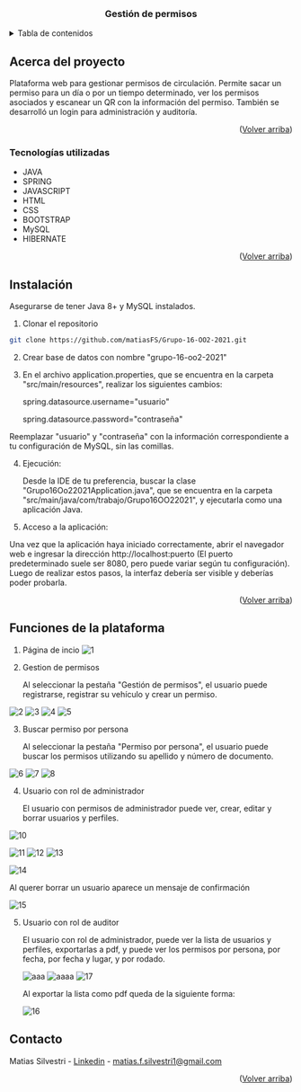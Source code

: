 <a id="readme-top"></a>
<br />
<div align="center">
<h3 align="center">Gestión de permisos</h3>

</div>



<!-- TABLA DE CONTENIDOS -->
<details>
  <summary>Tabla de contenidos</summary>
  <ol>
    <li>
      <a href="#acerca-del-proyecto">Acerca del proyecto</a>
      <ul>
        <li><a href="#tecnologias-utilizadas">Tecnologías utilizadas</a></li>
      </ul>
    </li>
    <li><a href="#instalacion">Instalación</a></li>
    <li><a href="#funciones-de-la-plataforma">Funciones de la plataforma</a></li>
    
   </ol>
</details>



<!-- ABOUT THE PROJECT -->
## Acerca del proyecto

Plataforma web para gestionar permisos de circulación. Permite sacar un permiso para un día o por un tiempo determinado, ver los permisos asociados y escanear un QR con la información del permiso. También se desarrolló un login para administración y auditoría.
<p align="right">(<a href="#readme-top">Volver arriba</a>)</p>



### Tecnologías utilizadas

* JAVA
* SPRING
* JAVASCRIPT
* HTML
* CSS
* BOOTSTRAP
* MySQL
* HIBERNATE
  

<p align="right">(<a href="#readme-top">Volver arriba</a>)</p>



<!-- INSTALACION -->
## Instalación

Asegurarse de tener Java 8+ y MySQL instalados.

1. Clonar el repositorio
  ```sh
  git clone https://github.com/matiasFS/Grupo-16-OO2-2021.git
  ```

2. Crear base de datos con nombre "grupo-16-oo2-2021"
   
3. En el archivo application.properties, que se encuentra en la carpeta "src/main/resources", realizar los siguientes cambios:

   spring.datasource.username="usuario"
 
    spring.datasource.password="contraseña"

  Reemplazar "usuario" y "contraseña" con la información correspondiente a tu configuración de MySQL, sin las comillas.

4. Ejecución:

   Desde la IDE de tu preferencia, buscar la clase "Grupo16Oo22021Application.java", que se encuentra en la carpeta "src/main/java/com/trabajo/Grupo16OO22021", y ejecutarla como una aplicación Java.

5. Acceso a la aplicación:

  Una vez que la aplicación haya iniciado correctamente, abrir el navegador web e ingresar la dirección http://localhost:puerto (El puerto predeterminado suele ser 8080, pero puede variar según tu configuración).
  Luego de realizar estos pasos, la interfaz debería ser visible y deberías poder probarla.
  
<p align="right">(<a href="#readme-top">Volver arriba</a>)</p>


<!-- FUNCIONES -->
## Funciones de la plataforma

  1. Página de incio
     ![1](https://github.com/user-attachments/assets/1a3d8a7d-87bb-4161-8538-67317fbe3b51)

  2. Gestion de permisos

      Al seleccionar la pestaña "Gestión de permisos", el usuario puede registrarse, registrar su vehículo y crear un permiso.

  ![2](https://github.com/user-attachments/assets/5f4f2965-9c77-4cea-af28-8d36a98dc00d)
  ![3](https://github.com/user-attachments/assets/2627591b-deb3-4c4c-bfcd-4095a492134b)
  ![4](https://github.com/user-attachments/assets/86410eee-d961-4064-a522-50c426cfc06b)
  ![5](https://github.com/user-attachments/assets/701f104f-9229-482a-a9a1-2b6983e86594)

  3. Buscar permiso por persona

     Al seleccionar la pestaña "Permiso por persona", el usuario puede buscar los permisos utilizando su apellido y número de documento.

![6](https://github.com/user-attachments/assets/91e391f5-c1a1-4e6f-ad7a-4bb5dbca5211)
![7](https://github.com/user-attachments/assets/e5bf8e75-2bd4-43a1-a3dd-3c8d703a7589)
![8](https://github.com/user-attachments/assets/46616bbc-ca16-44dd-a052-71be1a9fd90a)

  4. Usuario con rol de administrador

      El usuario con permisos de administrador puede ver, crear, editar y borrar usuarios y perfiles.

  ![10](https://github.com/user-attachments/assets/333fa9c5-5043-4c71-8abf-ae280a2a7f61)

   ![11](https://github.com/user-attachments/assets/1f4e26dd-0c20-48cc-b769-36016557d847)
  ![12](https://github.com/user-attachments/assets/7825272c-2953-4195-b52b-d8aa1eb30f95)
  ![13](https://github.com/user-attachments/assets/5e6e3995-375a-44d2-aef8-8ff236f798cb)

  ![14](https://github.com/user-attachments/assets/852d94a9-b3f7-4286-94df-09540e315203)

  Al querer borrar un usuario aparece un mensaje de confirmación
 
  ![15](https://github.com/user-attachments/assets/d0790057-09e4-4048-a540-3ceae2432b7a)


  5. Usuario con rol de auditor

     El usuario con rol de administrador, puede ver la lista de usuarios y perfiles, exportarlas a pdf, y puede ver los permisos por persona, por fecha, por fecha y lugar, y por rodado.

      ![aaa](https://github.com/user-attachments/assets/ffdad8c2-4485-4c24-a2de-34e3c470d2b6)
      ![aaaa](https://github.com/user-attachments/assets/57f96e9f-07bb-43f3-b206-fe1a232b8579)
      ![17](https://github.com/user-attachments/assets/ea008aeb-053e-4f19-a6fa-3f4b8e57a46a)

      Al exportar la lista como pdf queda de la siguiente forma:
     
        ![16](https://github.com/user-attachments/assets/d5191509-cd6d-43bc-ad77-61e73e46002f)


  
<!-- CONTACT -->
## Contacto

Matias Silvestri - [Linkedin](https://www.linkedin.com/in/matias-franco-silvestri-1a037721b/) - matias.f.silvestri1@gmail.com

<p align="right">(<a href="#readme-top">Volver arriba</a>)</p>
